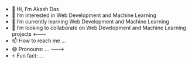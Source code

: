 - 👋 Hi, I’m Akash Das
- 👀 I’m interested in Web Development and Machine Learning
- 🌱 I’m currently learning Web Development and Machine Learning
- 💞️ I’m looking to collaborate on Web Development and Machine Learning projects
<---
- 📫 How to reach me ...
- 😄 Pronouns: ...
--->
- ⚡ Fun fact: ...
<!---
AkashDas253/AkashDas253 is a ✨ special ✨ repository because its `README.md` (this file) appears on your GitHub profile.
You can click the Preview link to take a look at your changes.
--->
